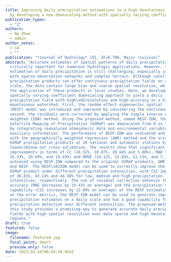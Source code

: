 ```yaml
---
title: Improving daily precipitation estimations in a high mountainous watershed
  by developing a new downscaling method with spatially varying coefficients
publication_types:
  - "2"
authors:
  - Na Zhao
  - admin
author_notes:
  - CA
  - ""
publication: "*Journal of Hydrology* (Q1, IF=6.708, Major rivision)"
abstract: "Accurate estimates of spatial patterns of daily precipitation are
  critically important for numerous hydrologic applications. However, the
  estimation of daily precipitation is still challenging, especially in regions
  with sparse observation networks and complex terrain. Although satellite
  precipitation products can offer continuous precipitation fields on a daily
  scale, the data contain large bias and coarse spatial resolution, which limit
  the application of these products in local studies. Here, we developed a new
  spatially varying coefficient downscaling approach to yield a daily
  precipitation field with high\x02resolution and high-accuracy in a high
  mountainous watershed. First, the random effect eigenvector spatial filtering
  (RESF) model was introduced and improved by considering the nonlinear term;
  second, the residuals were corrected by applying the simple inverse distance
  weighted (IDW) method. Using the proposed method, named RESF-IDW, the Global
  Satellite Mapping of Precipitation (GSMaP) was downscaled from 0.1o to 0.01o
  by integrating reanalyzed atmospheric data and environmental variables as
  auxiliary information. The performance of RESF-IDW was evaluated and compared
  with the geographically weighted regression (GWR) method and the original
  GSMaP precipitation products at 20 national and automatic stations by using
  leave\x02one-out cross validation. The results show that significant
  improvements in terms of CC (24.52%, 10.07%, 20.64% and 5.66%), MAE (31.37%,
  15.33%, 29.69%, and 19.43%) and RMSE (24.12%, 15.03%, 21.13%, and 7.14%) are
  achieved using RESF-IDW compared to the original GSMaP products, GWR-IDW, GWR,
  and RESF. The RESF\x02IDW model can be used to correctly improve the original
  GSMaP product under different precipitation intensities, with CSI improvements
  of 38.81%, 43.14% and 44.58% for low, medium and high precipitation
  intensities, respectively. The use of residual correction enhances the spatial
  accuracy (MAE decreases by 19.43% on average) and the precipitation detection
  capability (CSI increases by 12.09% on average) of the RESF estimations. Based
  on the error metrics, the RESF-IDW model can be used to generate improved
  precipitation estimates on a daily scale and has a good capability for
  precipitation detection over different intensities. The proposed method in
  this study provides a promising way to generate accurate daily precipitation
  fields with high spatial resolution over data sparse and high mountain
  regions."
draft: true
featured: false
image:
  filename: featured.jpg
  focal_point: Smart
  preview_only: false
date: 2023-03-16T06:54:59.954Z
---
```

